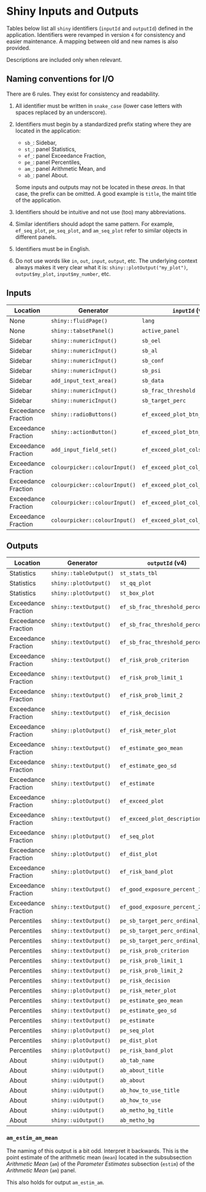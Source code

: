 # Shiny Inputs and Outputs

Tables below list all `shiny` identifiers (`inputId` and `outputId`) defined in
the application. Identifiers were revamped in version `4` for consistency and
easier maintenance. A mapping between old and new names is also provided.

Descriptions are included only when relevant.

## Naming conventions for I/O

There are 6 rules. They exist for consistency and readability.

1. All identifier must be written in `snake_case` (lower case letters with
   spaces replaced by an underscore).

2. Identifiers must begin by a standardized prefix stating where they are
   located in the application:

    * `sb_`: Sidebar,
    * `st_`: panel Statistics,
    * `ef_`: panel Exceedance Fraction,
    * `pe_`: panel Percentiles,
    * `am_`: panel Arithmetic Mean, and
    * `ab_`: panel About.

   Some inputs and outputs may not be located in these *areas*. In that case,
   the prefix can be omitted. A good example is `title`, the maint title of
   the application.

3. Identifiers should be intuitive and not use (too) many abbreviations.

4. Similar identifiers should adopt the same pattern. For example,
   `ef_seq_plot`, `pe_seq_plot`, and `am_seq_plot` refer to similar
   objects in different panels.

5. Identifiers must be in English.

6. Do not use words like `in`, `out`, `input`, `output`, etc. The underlying
   context always makes it very clear what it is: `shiny::plotOutput("my_plot")`,
   `output$my_plot`, `input$my_number`, etc.

## Inputs

| Location            | Generator                     | `inputId` (v4)                    | `inputId` (v3)                    |
| ------------------- | ----------------------------- | --------------------------------- | --------------------------------- |
| None                | `shiny::fluidPage()`          | `lang`                            | None                              |
| None                | `shiny::tabsetPanel()`        | `active_panel`                    | None                              |
| Sidebar             | `shiny::numericInput()`       | `sb_oel`                          | `oel`                             |
| Sidebar             | `shiny::numericInput()`       | `sb_al`                           | `al`                              |
| Sidebar             | `shiny::numericInput()`       | `sb_conf`                         | `conf`                            |
| Sidebar             | `shiny::numericInput()`       | `sb_psi`                          | `psi`                             |
| Sidebar             | `add_input_text_area()`       | `sb_data`                         | `data`                            |
| Sidebar             | `shiny::numericInput()`       | `sb_frac_threshold`               | `frac_threshold`                  |
| Sidebar             | `shiny::numericInput()`       | `sb_target_perc`                  | `target_perc`                     |
| Exceedance Fraction | `shiny::radioButtons()`       | `ef_exceed_plot_btn_variant`      | `varianteFracDep`                 |
| Exceedance Fraction | `shiny::actionButton()`       | `ef_exceed_plot_btn_custom`       | None                              |
| Exceedance Fraction | `add_input_field_set()`       | `ef_exceed_plot_cols`             | None                              |
| Exceedance Fraction | `colourpicker::colourInput()` | `ef_exceed_plot_col_risk`         | `couleurRisque`                   |
| Exceedance Fraction | `colourpicker::colourInput()` | `ef_exceed_plot_col_no_risk`      | `couleurAucunRisque`              |
| Exceedance Fraction | `colourpicker::colourInput()` | `ef_exceed_plot_col_bg`           | `couleurFond`                     |
| Exceedance Fraction | `colourpicker::colourInput()` | `ef_exceed_plot_col_bg_threshold` | `couleurSeuil`                    |

## Outputs

| Location            | Generator                     | `outputId` (v4)                   | `outputId` (v3)                   |
| ------------------- | ----------------------------- | --------------------------------- | --------------------------------- |
| Statistics          | `shiny::tableOutput()`        | `st_stats_tbl`                    | `res.desc`                        |
| Statistics          | `shiny::plotOutput()`         | `st_qq_plot`                      | `qqplot`                          |
| Statistics          | `shiny::plotOutput()`         | `st_box_plot`                     | `boxplot`                         |
| Exceedance Fraction | `shiny::textOutput()`         | `ef_sb_frac_threshold_percent_1`  | `acceptableExpo1`                 |
| Exceedance Fraction | `shiny::textOutput()`         | `ef_sb_frac_threshold_percent_2`  | `acceptableExpo2`                 |
| Exceedance Fraction | `shiny::textOutput()`         | `ef_sb_frac_threshold_percent_3`  | `acceptableExpo3`                 |
| Exceedance Fraction | `shiny::textOutput()`         | `ef_risk_prob_criterion`          | `probrisk`                        |
| Exceedance Fraction | `shiny::textOutput()`         | `ef_risk_prob_limit_1`            | `frac.probSituUnacceptable1`      |
| Exceedance Fraction | `shiny::textOutput()`         | `ef_risk_prob_limit_2`            | `frac.probSituUnacceptable2`      |
| Exceedance Fraction | `shiny::textOutput()`         | `ef_risk_decision`                | `finalrisk`                       |
| Exceedance Fraction | `shiny::plotOutput()`         | `ef_risk_meter_plot`              | `risquemetre`                     |
| Exceedance Fraction | `shiny::textOutput()`         | `ef_estimate_geo_mean`            | `gm1`                             |
| Exceedance Fraction | `shiny::textOutput()`         | `ef_estimate_geo_sd`              | `gsd1`                            |
| Exceedance Fraction | `shiny::textOutput()`         | `ef_estimate`                     | `Frac`                            |
| Exceedance Fraction | `shiny::plotOutput()`         | `ef_exceed_plot`                  | `fracDepVariantes`                |
| Exceedance Fraction | `shiny::textOutput()`         | `ef_exceed_plot_description`      | `fracDepVarianteDesc`             |
| Exceedance Fraction | `shiny::plotOutput()`         | `ef_seq_plot`                     | `seqplot.frac`                    |
| Exceedance Fraction | `shiny::plotOutput()`         | `ef_dist_plot`                    | `distplot.frac`                   |
| Exceedance Fraction | `shiny::plotOutput()`         | `ef_risk_band_plot`               | `riskband.frac`                   |
| Exceedance Fraction | `shiny::textOutput()`         | `ef_good_exposure_percent_1`      | `frac.acceptableExpoDiv1`         |
| Exceedance Fraction | `shiny::textOutput()`         | `ef_good_exposure_percent_2`      | `frac.acceptableExpoDiv2`         |
| Percentiles         | `shiny::textOutput()`         | `pe_sb_target_perc_ordinal_1`     | `perc.percentile.risk.decision`   |
| Percentiles         | `shiny::textOutput()`         | `pe_sb_target_perc_ordinal_2`     | `perc.percentile.param.estimates` |
| Percentiles         | `shiny::textOutput()`         | `pe_sb_target_perc_ordinal_3`     | `perc.percentile.risk.band`       |
| Percentiles         | `shiny::textOutput()`         | `pe_risk_prob_criterion`          | `probrisk.perc`                   |
| Percentiles         | `shiny::textOutput()`         | `pe_risk_prob_limit_1`            | `perc.probSituUnacceptable1`      |
| Percentiles         | `shiny::textOutput()`         | `pe_risk_prob_limit_2`            | `perc.probSituUnacceptable2`      |
| Percentiles         | `shiny::textOutput()`         | `pe_risk_decision`                | `finalrisk.perc`                  |
| Percentiles         | `shiny::plotOutput()`         | `pe_risk_meter_plot`              | `risquemetre2`                    |
| Percentiles         | `shiny::textOutput()`         | `pe_estimate_geo_mean`            | `gm2`                             |
| Percentiles         | `shiny::textOutput()`         | `pe_estimate_geo_sd`              | `gsd2`                            |
| Percentiles         | `shiny::textOutput()`         | `pe_estimate`                     | `Perc`                            |
| Percentiles         | `shiny::plotOutput()`         | `pe_seq_plot`                     | `seqplot.perc`                    |
| Percentiles         | `shiny::plotOutput()`         | `pe_dist_plot`                    | `distplot.perc`                   |
| Percentiles         | `shiny::plotOutput()`         | `pe_risk_band_plot`               | `riskband.perc`                   |
| About               | `shiny::uiOutput()`           | `ab_tab_name`                     | None                              |
| About               | `shiny::uiOutput()`           | `ab_about_title`                  | None                              |
| About               | `shiny::uiOutput()`           | `ab_about`                        | None                              |
| About               | `shiny::uiOutput()`           | `ab_how_to_use_title`             | None                              |
| About               | `shiny::uiOutput()`           | `ab_how_to_use`                   | None                              |
| About               | `shiny::uiOutput()`           | `ab_metho_bg_title`               | None                              |
| About               | `shiny::uiOutput()`           | `ab_metho_bg`                     | None                              |

### `am_estim_am_mean`

The naming of this output is a bit odd. Interpret it backwards. This is the
point estimate of the arithmetic mean (`mean`) located in the subsubsection
*Arithmetic Mean* (`am`) of the *Parameter Estimates* subsection (`estim`)
of the *Arithmetic Mean* (`am`) panel.

This also holds for output `am_estim_am`.
